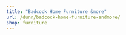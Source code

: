 ```yaml
---
title: "Badcock Home Furniture &more"
url: /dunn/badcock-home-furniture-andmore/
shop: furniture
---
```


